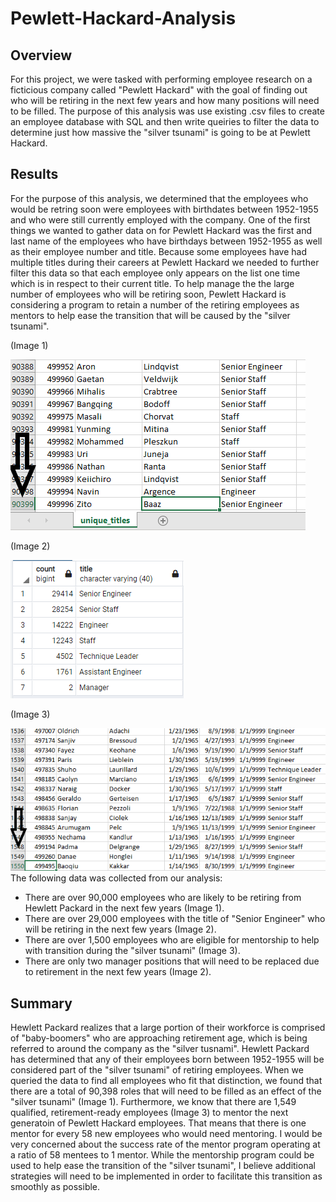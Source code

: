 # Pewlett-Hackard-Analysis

## Overview
For this project, we were tasked with performing employee research on a ficticious company called "Pewlett Hackard" with the goal of finding out who will be retiring in the next few years and how many positions will need to be filled.  The purpose of this analysis was use existing .csv files to create an employee database with SQL and then write queiries to filter the data to determine just how massive the "silver tsunami" is going to be at Pewlett Hackard.

## Results
For the purpose of this analysis, we determined that the employees who would be retring soon were employees with birthdates between 1952-1955 and who were still currently employed with the company.  One of the first things we wanted to gather data on for Pewlett Hackard was the first and last name of the employees who have birthdays between 1952-1955 as well as their employee number and title.  Because some employees have had multiple titles during their careers at Pewlett Hackard we needed to further filter this data so that each employee only appears on the list one time which is in respect to their current title.  To help manage the the large number of employees who will be retiring soon, Pewlett Hackard is considering a program to retain a number of the retiring employees as mentors to help ease the transition that will be caused by the "silver tsunami". 

(Image 1) 

![Unique Titles](Images/unique_titles.png)

(Image 2)

![Retiring Titles](Images/retiring_titles.png)

(Image 3)

![Mentorship](Images/mentorship_eligibility.png)
The following data was collected from our analysis:
- There are over 90,000 employees who are likely to be retiring from Hewlett Packard in the next few years (Image 1).
- There are over 29,000 employees with the title of "Senior Engineer" who will be retiring in the next few years (Image 2).
- There are over 1,500 employees who are eligible for mentorship to help with transition during the "silver tsunami" (Image 3).
- There are only two manager positions that will need to be replaced due to retirement in the next few years (Image 2).
## Summary
Hewlett Packard realizes that a large portion of their workforce is comprised of "baby-boomers" who are approaching retirement age, which is being referred to around the company as the "silver tusnami".  Hewlett Packard has determined that any of their employees born between 1952-1955 will be considered part of the "silver tsunami" of retiring employees.  When we queried the data to find all employees who fit that distinction, we found that there are a total of 90,398 roles that will need to be filled as an effect of the "silver tsunami" (Image 1).  Furthermore, we know that there are 1,549 qualified, retirement-ready employees (Image 3) to mentor the next generatoin of Pewlett Hackard employees.  That means that there is one mentor for every 58 new employees who would need mentoring.  I would be very concerned about the success rate of the mentor program operating at a ratio of 58 mentees to 1 mentor.  While the mentorship program could be used to help ease the transition of the "silver tsunami", I believe additional strategies will need to be implemented in order to facilitate this transition as smoothly as possible.